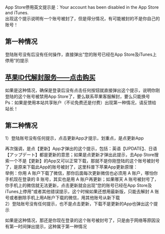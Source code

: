 App Store停用英文提示是：Your account has been disabled in the App Store and iTunes.\
出现这个提示说明有一个账号被封了，但是得分情况，有可能被封的不是你自己的账号！

## 第一种情况

登陆账号没有后没有任何操作，直接弹出“您的账号已经在App Store及iTunes上停用”的提示

## [苹果ID代解封服务——点击购买](http://shop.hellokvm.com/)

如果是这种情况，确保是登录后没有点击任何按钮就直接弹出这个提示，说明你刚登陆的这个账号被禁用App Store了，要么联系苹果客服解封，要么只能换号\
Ps：如果是使用本站共享账户（不论免费还是付费）出现第一种情况，请反馈给站长！

## 第二种情况

1）登陆账号没有任何提示，点击更新App才提示，划重点，是点更新App

再次强调，是点【更新】App才弹出的这个提示，包括：英语【UPDATE】、日语【アップデート】都是更新的意思；如果是点更新才弹出此提示，去App Store搜索一个不是【更新】的App又可以正常下载，那就不是你刚登陆的这个账号被封号了，是原来下载此App的账号被封了，这里科普下苹果App更新原理：\
举例：你用 A 账户下载了微信，那你后面每次更新微信也必须用 A 账户，哪怕你手机现在登录的 B 账号，其实也是用 A 账户再更新；如果哪天 A 账号被封号了，你手机上的微信就无法更新，点击更新就会出现“您的账号已经在App Store及iTunes上停用”或者其他错误提示，这个时候如果还想用最新版，只能去解封 A 账号或者删除手机上用A账户下载的微信，用其他账号从新下载\
2）登陆账号没有任何提示，也不是点击更新，下载不是更新的App也弹出这个提示

如果是这种情况，那还是你现在登录的这个账号被封号了，只是由于网络等原因没有第一时间弹出提示，这种属于第一种情况